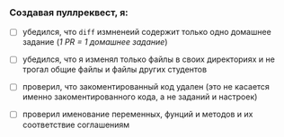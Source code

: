 ### Создавая пуллреквест, я:

* [ ] убедился, что `diff` измненеий содержит только одно домашнее задание (_1 PR = 1 домашнее задание_)

- [ ] убедился, что я изменял только файлы в своих директориях и не трогал общие файлы и файлы других студентов

- [ ] проверил, что закоментированный код удален (это не касается именно закоментированного кода, а не заданий и настроек)

- [ ] проверил именование переменных, фунций и методов и их соответствие соглашениям
